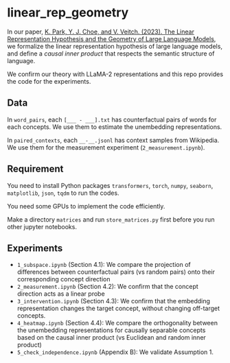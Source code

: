 # linear_rep_geometry
In our paper, [K. Park, Y. J. Choe, and V. Veitch. (2023). The Linear Representation Hypothesis and the Geometry of Large Language Models](https://arxiv.org/abs/2311.03658), we formalize the linear representation hypothesis of large language models, and define a *causal inner product* that respects the semantic structure of language.

We confirm our theory with LLaMA-2 representations and this repo provides the code for the experiments.

## Data
In `word_pairs`, each `[___ - ___].txt` has counterfactual pairs of words for each concepts. We use them to estimate the unembedding representations.

In `paired_contexts`, each `__-__.jsonl` has context samples from Wikipedia. We use them for the measurement experiment (`2_measurement.ipynb`).

## Requirement
You need to install Python packages `transformers`, `torch`, `numpy`, `seaborn`, `matplotlib`, `json`, `tqdm` to run the codes.

You need some GPUs to implement the code efficiently.

Make a directory `matrices` and run `store_matrices.py` first before you run other jupyter notebooks.

## Experiments
- `1_subspace.ipynb` (Section 4.1): We compare the projection of differences between counterfactual pairs (vs random pairs) onto their corresponding concept direction
- `2_measurement.ipynb` (Section 4.2): We confirm that the concept direction acts as a linear probe
- `3_intervention.ipynb` (Section 4.3): We confirm that the embedding representation changes the target concept, without changing off-target concepts.
- `4_heatmap.ipynb` (Section 4.4): We compare the orthogonality between the unembedding representations for causally separable concepts based on the causal inner product (vs Euclidean and random inner product)
- `5_check_independence.ipynb` (Appendix B): We validate Assumption 1.